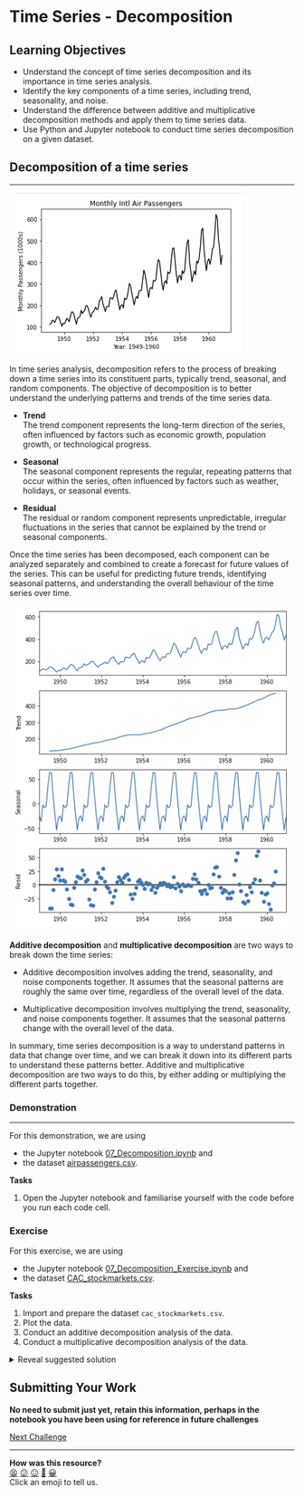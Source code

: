 # Time Series - Decomposition
## Learning Objectives
- Understand the concept of time series decomposition and its importance in time series analysis.
- Identify the key components of a time series, including trend, seasonality, and noise.
- Understand the difference between additive and multiplicative decomposition methods and apply them to time series data.
- Use Python and Jupyter notebook to conduct time series decomposition on a given dataset.


## Decomposition of a time series
---
![Airpassengers_observed.png](../assets/passengers_observed.png)

In time series analysis, decomposition refers to the process of breaking down a time series into its constituent parts, typically trend, seasonal, and random components. The objective of decomposition is to better understand the underlying patterns and trends of the time series data.

- **Trend** \
The trend component represents the long-term direction of the series, often influenced by factors such as economic growth, population growth, or technological progress. 

- **Seasonal** \
The seasonal component represents the regular, repeating patterns that occur within the series, often influenced by factors such as weather, holidays, or seasonal events. 

- **Residual** \
The residual or random component represents unpredictable, irregular fluctuations in the series that cannot be explained by the trend or seasonal components.

Once the time series has been decomposed, each component can be analyzed separately and combined to create a forecast for future values of the series. This can be useful for predicting future trends, identifying seasonal patterns, and understanding the overall behaviour of the time series over time.

![passengers_decomposition.png](../assets/passengers_decomposition.png)

**Additive decomposition** and **multiplicative decomposition** are two ways to break down the time series:

- Additive decomposition involves adding the trend, seasonality, and noise components together. It assumes that the seasonal patterns are roughly the same over time, regardless of the overall level of the data.

- Multiplicative decomposition involves multiplying the trend, seasonality, and noise components together. It assumes that the seasonal patterns change with the overall level of the data.

In summary, time series decomposition is a way to understand patterns in data that change over time, and we can break it down into its different parts to understand these patterns better. Additive and multiplicative decomposition are two ways to do this, by either adding or multiplying the different parts together.

### Demonstration 
---

For this demonstration, we are using 
- the Jupyter notebook [07_Decomposition.ipynb](../notebooks/07_Decomposition.ipynb) and
- the dataset [airpassengers.csv](../datasets/airpassengers.csv).

**Tasks**
1. Open the Jupyter notebook and familiarise yourself with the code before you run each code cell.


### Exercise


For this exercise, we are using 
- the Jupyter notebook [07_Decomposition_Exercise.ipynb](../notebooks/07_Decomposition_Exercise.ipynb) and
- the dataset [CAC_stockmarkets.csv](../datasets/CAC_stockmarkets.csv).

**Tasks**
1. Import and prepare the dataset `cac_stockmarkets.csv`.
1. Plot the data.
1. Conduct an additive decomposition analysis of the data.
1. Conduct a multiplicative decomposition analysis of the data.

<details>

<summary>Reveal suggested solution</summary>

[07_Decomposition_Solution.ipynb](../notebooks/07_Decomposition_Solution.ipynb)
    
</details>

## Submitting Your Work

**No need to submit just yet, retain this information, perhaps in the notebook you have been using for reference in future challenges**



[Next Challenge](08_timeseries_forecasting_with_ARIMA.md)

<!-- BEGIN GENERATED SECTION DO NOT EDIT -->

---

**How was this resource?**  
[😫](https://airtable.com/shrUJ3t7KLMqVRFKR?prefill_Repository=makersacademy%2Fintro-to-data-analysis&prefill_File=stats_bites02%2Fbites%2F07_time_series_decomposition.md&prefill_Sentiment=😫) [😕](https://airtable.com/shrUJ3t7KLMqVRFKR?prefill_Repository=makersacademy%2Fintro-to-data-analysis&prefill_File=stats_bites02%2Fbites%2F07_time_series_decomposition.md&prefill_Sentiment=😕) [😐](https://airtable.com/shrUJ3t7KLMqVRFKR?prefill_Repository=makersacademy%2Fintro-to-data-analysis&prefill_File=stats_bites02%2Fbites%2F07_time_series_decomposition.md&prefill_Sentiment=😐) [🙂](https://airtable.com/shrUJ3t7KLMqVRFKR?prefill_Repository=makersacademy%2Fintro-to-data-analysis&prefill_File=stats_bites02%2Fbites%2F07_time_series_decomposition.md&prefill_Sentiment=🙂) [😀](https://airtable.com/shrUJ3t7KLMqVRFKR?prefill_Repository=makersacademy%2Fintro-to-data-analysis&prefill_File=stats_bites02%2Fbites%2F07_time_series_decomposition.md&prefill_Sentiment=😀)  
Click an emoji to tell us.

<!-- END GENERATED SECTION DO NOT EDIT -->
